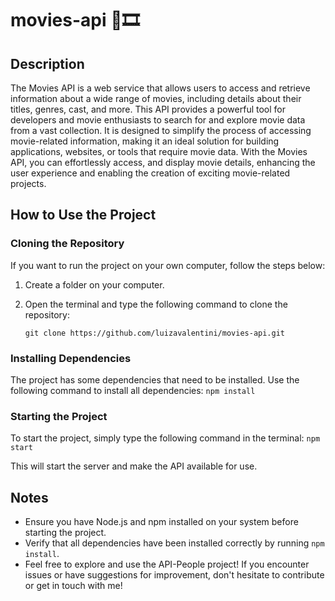 # movies-api 🍿🎞️

## Description
The Movies API is a web service that allows users to access and retrieve information about a wide range of movies, including details about their titles, genres, cast, and more. This API provides a powerful tool for developers and movie enthusiasts to search for and explore movie data from a vast collection. It is designed to simplify the process of accessing movie-related information, making it an ideal solution for building applications, websites, or tools that require movie data. With the Movies API, you can effortlessly access, and display movie details, enhancing the user experience and enabling the creation of exciting movie-related projects.

## How to Use the Project

### Cloning the Repository
If you want to run the project on your own computer, follow the steps below:

1. Create a folder on your computer.
2. Open the terminal and type the following command to clone the repository:

    ```
   git clone https://github.com/luizavalentini/movies-api.git
   ```

### Installing Dependencies

The project has some dependencies that need to be installed. Use the following command to install all dependencies:
    ```
   npm install
    ```

### Starting the Project

To start the project, simply type the following command in the terminal:
    ```
   npm start
    ```

This will start the server and make the API available for use.


## Notes

- Ensure you have Node.js and npm installed on your system before starting the project.
- Verify that all dependencies have been installed correctly by running `npm install`.
- Feel free to explore and use the API-People project! If you encounter issues or have suggestions for improvement, don't hesitate to contribute or get in touch with me!
